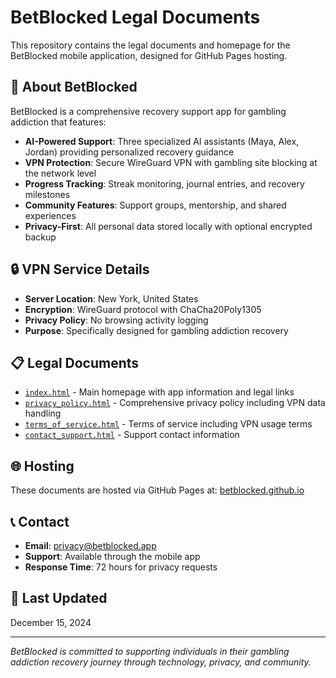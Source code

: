 # BetBlocked Legal Documents

This repository contains the legal documents and homepage for the BetBlocked mobile application, designed for GitHub Pages hosting.

## 📱 About BetBlocked

BetBlocked is a comprehensive recovery support app for gambling addiction that features:

- **AI-Powered Support**: Three specialized AI assistants (Maya, Alex, Jordan) providing personalized recovery guidance
- **VPN Protection**: Secure WireGuard VPN with gambling site blocking at the network level
- **Progress Tracking**: Streak monitoring, journal entries, and recovery milestones
- **Community Features**: Support groups, mentorship, and shared experiences
- **Privacy-First**: All personal data stored locally with optional encrypted backup

## 🔒 VPN Service Details

- **Server Location**: New York, United States
- **Encryption**: WireGuard protocol with ChaCha20Poly1305
- **Privacy Policy**: No browsing activity logging
- **Purpose**: Specifically designed for gambling addiction recovery

## 📋 Legal Documents

- [`index.html`](index.html) - Main homepage with app information and legal links
- [`privacy_policy.html`](privacy_policy.html) - Comprehensive privacy policy including VPN data handling
- [`terms_of_service.html`](terms_of_service.html) - Terms of service including VPN usage terms
- [`contact_support.html`](contact_support.html) - Support contact information

## 🌐 Hosting

These documents are hosted via GitHub Pages at: [betblocked.github.io](https://betblocked.github.io)

## 📞 Contact

- **Email**: privacy@betblocked.app
- **Support**: Available through the mobile app
- **Response Time**: 72 hours for privacy requests

## 📅 Last Updated

December 15, 2024

---

*BetBlocked is committed to supporting individuals in their gambling addiction recovery journey through technology, privacy, and community.*
